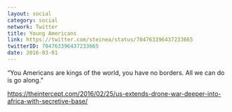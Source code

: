 ```yaml
---
layout: social
category: social
network: Twitter
title: Young Americans
link: https://twitter.com/steinea/status/704763396437233665
twitterID: 704763396437233665
date: 2016-03-01
---
```


“You Americans are kings of the world, you have no borders. All we can do is go along.”

<https://theintercept.com/2016/02/25/us-extends-drone-war-deeper-into-africa-with-secretive-base/>
